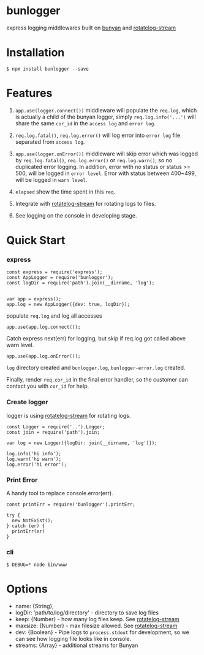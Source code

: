bunlogger
=========

express logging middlewares built on [bunyan](https://www.npmjs.com/package/bunyan) and [rotatelog-stream](https://www.npmjs.com/package/rotatelog-stream)

Installation
=====
```
$ npm install bunlogger --save
```

Features
========
1. `app.use(logger.connect())` middleware will populate the `req.log`, which is actually a child of the bunyan logger, simply `req.log.info('...')` will share the same `cor_id` in the `access log` and `error log`.

2. `req.log.fatal()`, `req.log.error()` will log error into `error log` file separated from `access log`.

3. `app.use(logger.onError())` middleware will skip error which was logged by `req.log.fatal()`, `req.log.error()` or `req.log.warn()`, so no duplicated error logging. In addition, error with no status or status >= 500, will be logged in `error level`. Error with status between 400~499, will be logged in `warn level`.
 
4. `elapsed` show the time spent in this `req`.

5. Integrate with [rotatelog-stream](https://www.npmjs.com/package/rotatelog-stream) for rotating logs to files.

6. See logging on the console in developing stage.


Quick Start
==========

### express
```
const express = require('express');
const AppLogger = require('bunlogger');
const logDir = require('path').join(__dirname, 'log');

   
var app = express();
app.log = new AppLogger({dev: true, logDir});
```

populate `req.log` and log all accesses

```
app.use(app.log.connect());
```

Catch express next(err) for logging, but skip if req.log got called above warn level.

```
app.use(app.log.onError());
```

`log` directory created and `bunlogger.log`, `bunlogger-error.log` created.

Finally, render `req.cor_id` in the final error handler, so the customer can contact you with `cor_id` for help.

### Create logger

logger is using [rotatelog-stream](https://www.npmjs.com/package/rotatelog-stream) for rotating logs. 

```
const Logger = require('..').Logger;
const join = require('path').join;

var log = new Logger({logDir: join(__dirname, 'log')});

log.info('hi info');
log.warn('hi warn');
log.error('hi error');

```

### Print Error

A handy tool to replace console.error(err). 

```
const printErr = require('bunlogger').printErr;

try {
  new NotExist();
} catch (er) {
  printErr(er)
}

```


### cli

```
$ DEBUG=* node bin/www
```

# Options

 - name:     {String},
 - logDir:   'path/to/log/directory'  - directory to save log files
 - keep:     {Number}                 - how many log files keep. See [rotatelog-stream](https://www.npmjs.com/package/rotatelog-stream)
 - maxsize:  {Number}                 - max filesize allowed. See [rotatelog-stream](https://www.npmjs.com/package/rotatelog-stream)
 - dev:      {Boolean}                - Pipe logs to `process.stdout` for development, so we can see how logging file looks like in console.
 - streams:  {Array}                  - additional streams for Bunyan
 


